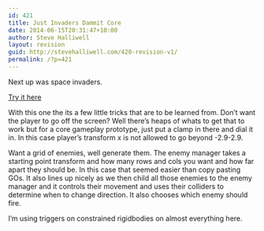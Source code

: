 ```yaml
---
id: 421
title: Just Invaders Dammit Core
date: 2014-06-15T20:31:47+10:00
author: Steve Halliwell
layout: revision
guid: http://stevehalliwell.com/420-revision-v1/
permalink: /?p=421
---
```

Next up was space invaders.

<a class="vt-p" href="https://dl.dropboxusercontent.com/u/53300249/JustInvadersDammit%20V0.1/JustInvadersDammit%20V0.1.html" target="_blank">Try it here</a>

With this one the its a few little tricks that are to be learned from. Don&#8217;t want the player to go off the screen? Well there&#8217;s heaps of whats to get that to work but for a core gameplay prototype, just put a clamp in there and dial it in. In this case player&#8217;s transform x is not allowed to go beyond -2.9-2.9.

Want a grid of enemies, well generate them. The enemy manager takes a starting point transform and how many rows and cols you want and how far apart they should be. In this case that seemed easier than copy pasting GOs. It also lines up nicely as we then child all those enemies to the enemy manager and it controls their movement and uses their colliders to determine when to change direction. It also chooses which enemy should fire.

I&#8217;m using triggers on constrained rigidbodies on almost everything here.